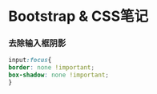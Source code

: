 # Bootstrap & CSS笔记


### 去除输入框阴影
```css
input:focus{
border: none !important;
box-shadow: none !important;
}
```


